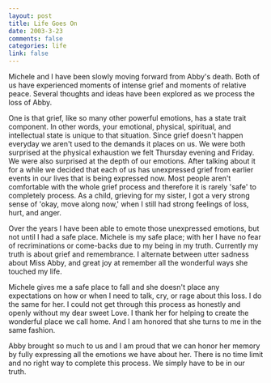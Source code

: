 ```yaml
--- 
layout: post
title: Life Goes On
date: 2003-3-23
comments: false
categories: life
link: false
---
```

Michele and I have been slowly moving forward from Abby's death. Both of us have experienced moments of intense grief and moments of relative peace. Several thoughts and ideas have been explored as we process the loss of Abby.

One is that grief, like so many other powerful emotions, has a state trait component. In other words, your emotional, physical, spiritual, and intellectual state is unique to that situation. Since grief doesn't happen everyday we aren't used to the demands it places on us. We were both surprised at the physical exhaustion we felt Thursday evening and Friday. We were also surprised at the depth of our emotions. After talking about it for a while we decided that each of us has unexpressed grief from earlier events in our lives that is being expressed now. Most people aren't comfortable with the whole grief process and therefore it is rarely 'safe' to completely process. As a child, grieving for my sister, I got a very strong sense of 'okay, move along now,' when I still had strong feelings of loss, hurt, and anger.

Over the years I have been able to emote those unexpressed emotions, but not until I had a safe place. Michele is my safe place; with her I have no fear of recriminations or come-backs due to my being in my truth. Currently my truth is about grief and remembrance. I alternate between utter sadness about Miss Abby, and great joy at remember all the wonderful ways she touched my life.

Michele gives me a safe place to fall and she doesn't place any expectations on how or when I need to talk, cry, or rage about this loss. I do the same for her. I could not get through this process as honestly and openly without my dear sweet Love. I thank her for helping to create the wonderful place we call home. And I am honored that she turns to me in the same fashion.

Abby brought so much to us and I am proud that we can honor her memory by fully expressing all the emotions we have about her. There is no time limit and no right way to complete this process. We simply have to be in our truth.
